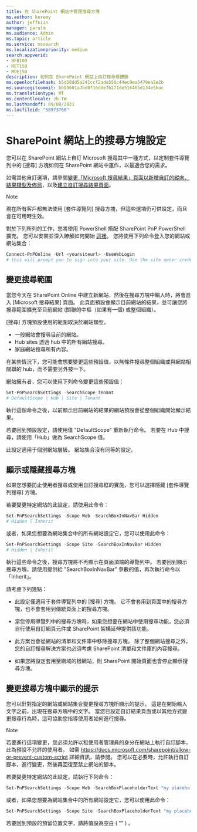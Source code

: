 ```yaml
---
title: 在 SharePoint 網站中管理搜尋方塊
ms.author: keremy
author: jeffkizn
manager: parulm
ms.audience: Admin
ms.topic: article
ms.service: mssearch
ms.localizationpriority: medium
search.appverid:
- BFB160
- MET150
- MOE150
description: 如何在 SharePoint 網站上自訂搜尋框體驗
ms.openlocfilehash: b5d58dd5a241ccf2ada556c44ec0ea5479ea2e2b
ms.sourcegitcommit: bb99601a7bd0f16dde7b271de516465d134e5bac
ms.translationtype: MT
ms.contentlocale: zh-TW
ms.lasthandoff: 09/08/2021
ms.locfileid: "58973760"
---
```

# <a name="search-box-settings-on-sharepoint-sites"></a>SharePoint 網站上的搜尋方塊設定

您可以在 SharePoint 網站上自訂 Microsoft 搜尋其中一種方式，以定制套件導覽列中的 [搜尋] 方塊如何在 SharePoint 網站中運作，以最適合您的需求。

如需其他自訂選項，請參閱[變更「Microsoft 搜尋結果」頁面以新增自訂的縱向、結果類型及佈局](customize-search-page.md)，以及[建立自訂搜尋結果頁面](create-search-results-pages.md)。

> [!NOTE]
> 現在所有客戶都無法使用 [套件導覽列] 搜尋方塊，但這些選項仍可供設定，而且會在可用時生效。

對於下列所列的工作，您將使用 PowerShell 搭配 SharePoint PnP PowerShell 擴充。 您可以安裝並深入瞭解如何開始 [這裡](/powershell/sharepoint/sharepoint-pnp/sharepoint-pnp-cmdlets?view=sharepoint-ps)。 您將使用下列命令登入您的網站或網站集合：

```powershell
Connect-PnPOnline -Url <yoursiteurl> -UseWebLogin
# this will prompt you to sign into your site. Use the site owner credentials 
```

## <a name="changing-the-scope-of-search"></a>變更搜尋範圍

當您今天在 SharePoint Online 中建立新網站，然後在搜尋方塊中輸入時，將會進入 [Microsoft 搜尋結果] 頁面。 此頁面預設會顯示目前網站的結果，並可讓您將搜尋範圍擴充至目前網站 (關聯的中樞（如果有一個) 或整個組織）。

[搜尋] 方塊預設使用的範圍取決於網站類型。

* 一般網站會搜尋目前的網站。
* Hub sites 透過 hub 中的所有網站搜尋。
* 家庭網站搜尋所有內容。

在某些情況下，您可能會想要變更這些預設值，以無條件搜尋整個組織或與網站相關聯的 hub，而不需要另外按一下。

網站擁有者，您可以使用下列命令變更這些預設值：

```powershell
Set-PnPSearchSettings -SearchScope Tenant
# DefaultScope | Hub | Site | Tenant
```

執行這個命令之後，以前顯示目前網站的結果的網站預設會從整個組織開始顯示結果。

若要回到預設設定，請使用值 "DefaultScope" 重新執行命令。 若要在 Hub 中搜尋，請使用「Hub」做為 SearchScope 值。

此設定適用于個別網站層級。 網站集合沒有同等的設定。

## <a name="show-or-hide-the-search-box"></a>顯示或隱藏搜尋方塊

如果您想要防止使用者搜尋或使用自訂搜尋框的實施，您可以選擇隱藏 [套件導覽列搜尋] 方塊。

若要變更特定網站的此設定，請使用此命令：

```powershell
Set-PnPSearchSettings -Scope Web -SearchBoxInNavBar Hidden
# Hidden | Inherit
```

或者，如果您想要為網站集合中的所有網站設定它，您可以使用此命令：

```powershell
Set-PnPSearchSettings -Scope Site -SearchBoxInNavBar Hidden
# Hidden | Inherit
```

執行這些命令之後，搜尋方塊將不再顯示在頁面頂端的導覽列中。 若要回到顯示搜尋方塊，請使用提供給 "SearchBoxInNavBar" 參數的值，再次執行命令以「Inherit」。

請考慮下列幾點：

* 此設定僅適用于套件導覽列中的 [搜尋] 方塊。 它不會套用到頁面中的搜尋方塊，也不會套用到傳統頁面上的搜尋方塊。

* 當您停用導覽列中的搜尋方塊時，如果您想要在網站中使用搜尋功能，您必須自行使用自訂網頁元件或 SharePoint 架構延伸提供該功能。

* 此方案也會從網站的清單和文件庫中移除搜尋方塊。 除了整個網站搜尋之外，您的自訂搜尋解決方案也必須考慮 SharePoint 清單和文件庫的內容搜尋。

* 如果您將設定套用至網域的根網站，則 SharePoint 開始頁面也會停止顯示搜尋方塊。

## <a name="changing-the-hint-displayed-in-the-search-box"></a>變更搜尋方塊中顯示的提示

您可以針對指定的網站或網站集合變更搜尋方塊所顯示的提示。 這是在開始輸入文字之前，出現在搜尋方塊中的文字。 當您已設定自訂結果頁面或以其他方式變更搜尋行為時，這可協助您指導使用者如何進行搜尋。

> [!NOTE]
> 若要進行這項變更，您必須允許以租使用者管理員的身分在網站上執行自訂腳本，此為預設不允許的使用者。 如需 https://docs.microsoft.com/sharepoint/allow-or-prevent-custom-script 詳細資訊，請參閱。 您可以在必要時，允許執行自訂腳本，進行變更，然後再回復至禁止網站的腳本。

若要變更特定網站的此設定，請執行下列命令：

```powershell
Set-PnPSearchSettings -Scope Web -SearchBoxPlaceholderText "my placeholder" 
```

或者，如果您想要為網站集合中的所有網站設定它，您可以使用此命令：

```powershell
Set-PnPSearchSettings -Scope Site -SearchBoxPlaceholderText "my placeholder" 
```

若要回到預設的預留位置文字，請將值設為空白 ( "" ) 。